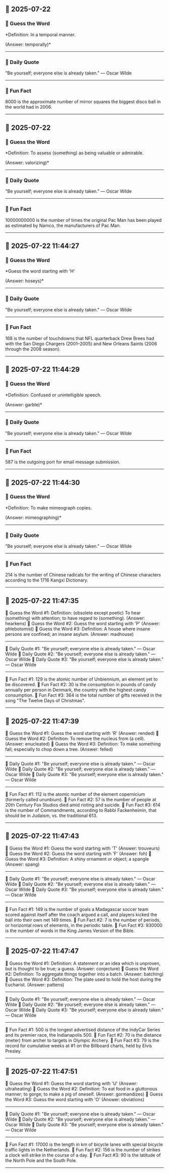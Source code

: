 ## 📅 2025-07-22

### 🧩 Guess the Word  
*Definition: In a temporal manner.

(Answer: temporally)*

---

### 💬 Daily Quote  
"Be yourself; everyone else is already taken." — Oscar Wilde

---

### 🧐 Fun Fact  
8000 is the approximate number of mirror squares the biggest disco ball in the world had in 2006.

---

## 📅 2025-07-22

### 🧩 Guess the Word  
*Definition: To assess (something) as being valuable or admirable.

(Answer: valorizing)*

---

### 💬 Daily Quote  
"Be yourself; everyone else is already taken." — Oscar Wilde

---

### 🧐 Fun Fact  
10000000000 is the number of times the original Pac Man has been played as estimated by Namco, the manufacturers of Pac Man.

---

## 📅 2025-07-22 11:44:27

### 🧩 Guess the Word  
*Guess the word starting with 'H'

(Answer: hoseys)*

---

### 💬 Daily Quote  
"Be yourself; everyone else is already taken." — Oscar Wilde

---

### 🧐 Fun Fact  
168 is the number of touchdowns that NFL quarterback Drew Brees had with the San Diego Chargers (2001–2005) and New Orleans Saints (2006 through the 2008 season).

---

## 📅 2025-07-22 11:44:29

### 🧩 Guess the Word  
*Definition: Confused or unintelligible speech.

(Answer: garble)*

---

### 💬 Daily Quote  
"Be yourself; everyone else is already taken." — Oscar Wilde

---

### 🧐 Fun Fact  
587 is the outgoing port for email message submission.

---

## 📅 2025-07-22 11:44:30

### 🧩 Guess the Word  
*Definition: To make mimeograph copies.

(Answer: mimeographing)*

---

### 💬 Daily Quote  
"Be yourself; everyone else is already taken." — Oscar Wilde

---

### 🧐 Fun Fact  
214 is the number of Chinese radicals for the writing of Chinese characters according to the 1716 Kangxi Dictionary.

---

## 📅 2025-07-22 11:47:35

🧩 Guess the Word #1:
Definition: (obsolete except poetic) To hear (something) with attention; to have regard to (something).
(Answer: hearkens)
🧩 Guess the Word #2:
Guess the word starting with 'P'
(Answer: phlebotomist)
🧩 Guess the Word #3:
Definition: A house where insane persons are confined; an insane asylum.
(Answer: madhouse)

---

💬 Daily Quote #1:
"Be yourself; everyone else is already taken." — Oscar Wilde
💬 Daily Quote #2:
"Be yourself; everyone else is already taken." — Oscar Wilde
💬 Daily Quote #3:
"Be yourself; everyone else is already taken." — Oscar Wilde

---

🧐 Fun Fact #1:
129 is the atomic number of Unbiennium, an element yet to be discovered.
🧐 Fun Fact #2:
30 is the consumption in pounds of candy annually per person in Denmark, the country with the highest candy consumption.
🧐 Fun Fact #3:
364 is the total number of gifts received in the song "The Twelve Days of Christmas".

---

## 📅 2025-07-22 11:47:39

🧩 Guess the Word #1:
Guess the word starting with 'R'
(Answer: rended)
🧩 Guess the Word #2:
Definition: To remove the nucleus from (a cell).
(Answer: enucleated)
🧩 Guess the Word #3:
Definition: To make something fall; especially to chop down a tree.
(Answer: felled)

---

💬 Daily Quote #1:
"Be yourself; everyone else is already taken." — Oscar Wilde
💬 Daily Quote #2:
"Be yourself; everyone else is already taken." — Oscar Wilde
💬 Daily Quote #3:
"Be yourself; everyone else is already taken." — Oscar Wilde

---

🧐 Fun Fact #1:
112 is the atomic number of the element copernicium (formerly called ununbium).
🧐 Fun Fact #2:
57 is the number of people at 20th Century Fox Studios died amid rioting and suicide.
🧐 Fun Fact #3:
614 is the number of Commandments, according to Rabbi Fackenheimin, that should be in Judaism, vs. the traditional 613.

---

## 📅 2025-07-22 11:47:43

🧩 Guess the Word #1:
Guess the word starting with 'T'
(Answer: trouveurs)
🧩 Guess the Word #2:
Guess the word starting with 'F'
(Answer: foh)
🧩 Guess the Word #3:
Definition: A shiny ornament or object; a spangle
(Answer: spang)

---

💬 Daily Quote #1:
"Be yourself; everyone else is already taken." — Oscar Wilde
💬 Daily Quote #2:
"Be yourself; everyone else is already taken." — Oscar Wilde
💬 Daily Quote #3:
"Be yourself; everyone else is already taken." — Oscar Wilde

---

🧐 Fun Fact #1:
149 is the number of goals a Madagascar soccer team scored against itself after the coach argued a call, and players kicked the ball into their own net 149 times.
🧐 Fun Fact #2:
7 is the number of periods, or horizontal rows of elements, in the periodic table.
🧐 Fun Fact #3:
930000 is the number of words in the King James Version of the Bible.

---

## 📅 2025-07-22 11:47:47

🧩 Guess the Word #1:
Definition: A statement or an idea which is unproven, but is thought to be true; a guess.
(Answer: conjecture)
🧩 Guess the Word #2:
Definition: To aggregate things together into a batch.
(Answer: batching)
🧩 Guess the Word #3:
Definition: The plate used to hold the host during the Eucharist.
(Answer: pattens)

---

💬 Daily Quote #1:
"Be yourself; everyone else is already taken." — Oscar Wilde
💬 Daily Quote #2:
"Be yourself; everyone else is already taken." — Oscar Wilde
💬 Daily Quote #3:
"Be yourself; everyone else is already taken." — Oscar Wilde

---

🧐 Fun Fact #1:
500 is the longest advertised distance of the IndyCar Series and its premier race, the Indianapolis 500.
🧐 Fun Fact #2:
70 is the distance (meter) from archer to targets in Olympic Archery.
🧐 Fun Fact #3:
79 is the record for cumulative weeks at #1 on the Billboard charts, held by Elvis Presley.

---

## 📅 2025-07-22 11:47:51

🧩 Guess the Word #1:
Guess the word starting with 'U'
(Answer: ultraheating)
🧩 Guess the Word #2:
Definition: To eat food in a gluttonous manner; to gorge; to make a pig of oneself.
(Answer: gormandizes)
🧩 Guess the Word #3:
Guess the word starting with 'O'
(Answer: obviations)

---

💬 Daily Quote #1:
"Be yourself; everyone else is already taken." — Oscar Wilde
💬 Daily Quote #2:
"Be yourself; everyone else is already taken." — Oscar Wilde
💬 Daily Quote #3:
"Be yourself; everyone else is already taken." — Oscar Wilde

---

🧐 Fun Fact #1:
17000 is the length in km of bicycle lanes with special bicycle traffic lights in the Netherlands.
🧐 Fun Fact #2:
156 is the number of strikes a clock will strike in the course of a day.
🧐 Fun Fact #3:
90 is the latitude of the North Pole and the South Pole.

---

